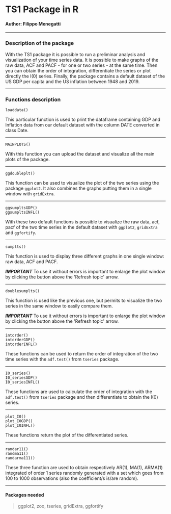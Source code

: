 <h1>TS1 Package in R</h1>

<h4>Author: Filippo Menegatti</h4>

____

<h3>Description of the package</h3>

With the TS1 package it is possible to run a preliminar analysis and visualization of your time series data. It is possible to make graphs of the raw data, ACF and PACF - for one or two series - at the same time. Then you can obtain the order of integration, differentiate the series or plot directly the I(0) series. Finally, the package contains a default dataset of the US GDP per capita and the US inflation between 1948 and 2019.

____

<h3>Functions description</h3>

```{r}
loaddata()
```
This particular function is used to print the dataframe containing GDP and Inflation data from our default dataset with the column DATE converted in class Date.

____

```{r}
MAINPLOTS()
```
With this function you can upload the dataset and visualize all the main plots of the package.

____

```{r}
ggdoubleplt()
```
This function can be used to visualize the plot of the two series using the package `ggplot2`. It also combines the graphs putting them in a single window with `gridExtra`.

____

```{r}
ggsumpltsGDP()
ggsumpltsINFL()
```
With these two default functions is possible to visualize the raw data, acf, pacf of the two time series in the default dataset with `ggplot2`, `gridExtra` and `ggfortify`.

____

```{r}
sumplts()
```
<p>This function is used to display three different graphs in one single window: raw data, ACF and PACF. <br>

***IMPORTANT*** To use it without errors is important to enlarge the plot window by clicking the button above the 'Refresh topic' arrow.</p>

____

```{r}
doublesumplts()
```
<p>This function is used like the previous one, but permits to visualize the two series in the same window to easily compare them.<br>
  
***IMPORTANT*** To use it without errors is important to enlarge the plot window by clicking the button above the 'Refresh topic' arrow.</p>

____

```{r}
intorder()
intorderGDP()
intorderINFL()
```
These functions can be used to return the order of integration of the two time series with the `adf.test()` from `tseries` package.

____

```{r}
I0_series()
I0_seriesGDP()
I0_seriesINFL()
```
These functions are used to calculate the order of integration with the `adf.test()` from `tseries` package and then differentiate to obtain the I(0) series.

____

```{r}
plot_I0()
plot_I0GDP()
plot_I0INFL()
```
These functions return the plot of the differentiated series.

____

```{r}
randar11()
randma11()
randarma111()
```
These three function are used to obtain respectively AR(1), MA(1), ARMA(1) integrated of order 1 series randomly generated with a set which goes from 100 to 1000 observations (also the coefficient/s is/are random).

____

<h4>Packages needed</h4>

>    ggplot2, zoo, tseries, gridExtra, ggfortify
